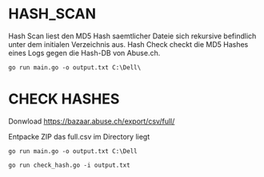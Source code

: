 # HASH_SCAN

Hash Scan liest den MD5 Hash saemtlicher Dateie sich rekursive befindlich unter dem initialen Verzeichnis aus.
Hash Check checkt die MD5 Hashes eines Logs gegen die Hash-DB von Abuse.ch.


```
go run main.go -o output.txt C:\Dell\
```



# CHECK HASHES
Donwload https://bazaar.abuse.ch/export/csv/full/

Entpacke ZIP das full.csv im Directory liegt

```
go run main.go -o output.txt C:\Dell
```
```
go run check_hash.go -i output.txt
```
